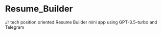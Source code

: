 # Resume_Builder
Jr tech position oriented Resume Builder mini app using GPT-3.5-turbo and Telegram
